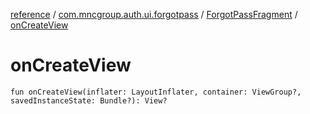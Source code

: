 [reference](../../index.md) / [com.mncgroup.auth.ui.forgotpass](../index.md) / [ForgotPassFragment](index.md) / [onCreateView](./on-create-view.md)

# onCreateView

`fun onCreateView(inflater: LayoutInflater, container: ViewGroup?, savedInstanceState: Bundle?): View?`